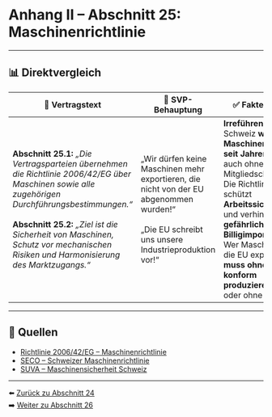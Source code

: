 # Anhang II – Abschnitt 25: Maschinenrichtlinie

---

## 📊 Direktvergleich

| 📜 **Vertragstext** | 🧨 **SVP-Behauptung** | ✅ **Faktencheck** |
|---------------------|-----------------------|--------------------|
| **Abschnitt 25.1:** _„Die Vertragsparteien übernehmen die Richtlinie 2006/42/EG über Maschinen sowie alle zugehörigen Durchführungsbestimmungen.“_ <br><br> **Abschnitt 25.2:** _„Ziel ist die Sicherheit von Maschinen, Schutz vor mechanischen Risiken und Harmonisierung des Marktzugangs.“_ | „Wir dürfen keine Maschinen mehr exportieren, die nicht von der EU abgenommen wurden!“ <br><br> „Die EU schreibt uns unsere Industrieproduktion vor!“ | **Irreführend:** Die Schweiz **wendet die Maschinenrichtlinie seit Jahren an** – auch ohne EU-Mitgliedschaft. <br> Die Richtlinie schützt **Arbeitssicherheit** und verhindert **gefährliche Billigimporte**. <br> Wer Maschinen in die EU exportiert, **muss ohnehin CE-konform produzieren** – mit oder ohne Vertrag. |

---

## 🔗 Quellen

- [Richtlinie 2006/42/EG – Maschinenrichtlinie](https://eur-lex.europa.eu/legal-content/DE/TXT/?uri=CELEX:32006L0042)
- [SECO – Schweizer Maschinenrichtlinie](https://www.seco.admin.ch/seco/de/home.html)
- [SUVA – Maschinensicherheit Schweiz](https://www.suva.ch/)

---

⬅️ [Zurück zu Abschnitt 24](abschnitt_24.md)  
➡️ [Weiter zu Abschnitt 26](abschnitt_26.md)
